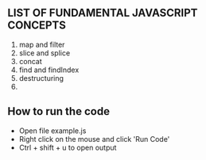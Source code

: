 ## LIST OF FUNDAMENTAL JAVASCRIPT CONCEPTS

1. map and filter
2. slice and splice
3. concat
4. find and findIndex
5. destructuring
6.

## How to run the code
- Open file example.js
- Right click on the mouse and click 'Run Code'
- Ctrl + shift + u to open output
